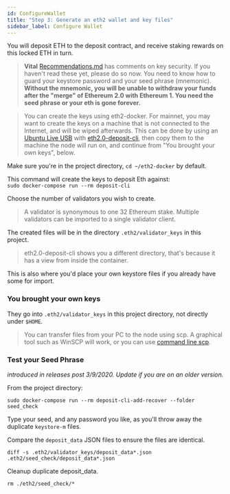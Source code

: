 ```yaml
---
id: ConfigureWallet
title: "Step 3: Generate an eth2 wallet and key files"
sidebar_label: Configure Wallet
---
```


You will deposit ETH to the deposit contract, and receive staking rewards on this locked ETH in turn.<br />
> **Vital** [Recommendations.md](../Support/Recommendations.md) has comments on key security. If you haven't
read these yet, please do so now. You need to know how to guard your keystore password
and your seed phrase (mnemonic). **Without the mnemonic, you will be unable to withdraw your funds
after the "merge" of Ethereum 2.0 with Ethereum 1. You need the seed phrase or your eth is gone forever.**

> You can create the keys using eth2-docker. For mainnet, you may want to create
> the keys on a machine that is not connected to the Internet, and will be wiped
> afterwards. This can be done by using an [Ubuntu Live USB](https://agstakingco.gitbook.io/eth-2-0-key-generation-ubuntu-live-usb/)
> with [eth2.0-deposit-cli](https://github.com/ethereum/eth2.0-deposit-cli), then
> copy them to the machine the node will run on, and continue from
> "You brought your own keys", below.

Make sure you're in the project directory, `cd ~/eth2-docker` by default.

This command will create the keys to deposit Eth against:<br />
`sudo docker-compose run --rm deposit-cli`

Choose the number of validators you wish to create.
> A validator is synonymous to one 32 Ethereum stake. Multiple validators
> can be imported to a single validator client.

The created files will be in the directory `.eth2/validator_keys` in this project.
> eth2.0-deposit-cli shows you a different directory, that's because it has a view
> from inside the container.
 
This is also where you'd place your own keystore files if you already have some for import.

### You brought your own keys

They go into `.eth2/validator_keys` in this project directory, not directly under `$HOME`.

> You can transfer files from your PC to the node using scp. A graphical
> tool such as WinSCP will work, or you can use [command line scp](https://linuxize.com/post/how-to-use-scp-command-to-securely-transfer-files/).
### Test your Seed Phrase
*introduced in releases post 3/9/2020. Update if you are on an older version.*

From the project directory:

```
sudo docker-compose run --rm deposit-cli-add-recover --folder seed_check
```

Type your seed, and any password you like, as you'll throw away the duplicate `keystore-m` files.

Compare the `deposit_data` JSON files to ensure the files are identical.
```
diff -s .eth2/validator_keys/deposit_data*.json .eth2/seed_check/deposit_data*.json
```

Cleanup duplicate deposit_data.
```
rm ./eth2/seed_check/*
```
